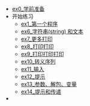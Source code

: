 - [ex0_学前准备](ex00_DeadWork.md)
- 开始练习
    - [ex1_第一个程序](ex01_HelloWorld.md)
    - [ex6_字符串(string) 和文本](ex06_String_and_text.md)
    - [ex7_更多打印](ex07_MorePrint.md)
    - [ex8_打印打印](ex08_PrintPrint.md)
    - [ex9_打印打印打印](ex09_PrintPrintPrint.md)
    - [ex10_转义序列](ex10_EscapeSequences.md)
    - [ex11_输入](ex11_Input.md)
    - [ex12_提示](ex12_Prompt.md)
    - [ex13_参数、解包、变量](ex13_ArgumentUnpackVarialbe.md)
    - [ex14_提示和传递](ex14_PromptTransmit.md)
- 